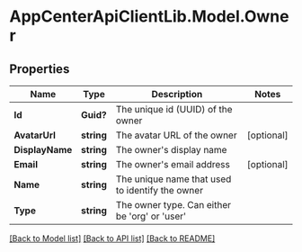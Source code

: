 # AppCenterApiClientLib.Model.Owner
## Properties

Name | Type | Description | Notes
------------ | ------------- | ------------- | -------------
**Id** | **Guid?** | The unique id (UUID) of the owner | 
**AvatarUrl** | **string** | The avatar URL of the owner | [optional] 
**DisplayName** | **string** | The owner&#x27;s display name | 
**Email** | **string** | The owner&#x27;s email address | [optional] 
**Name** | **string** | The unique name that used to identify the owner | 
**Type** | **string** | The owner type. Can either be &#x27;org&#x27; or &#x27;user&#x27; | 

[[Back to Model list]](../README.md#documentation-for-models) [[Back to API list]](../README.md#documentation-for-api-endpoints) [[Back to README]](../README.md)

